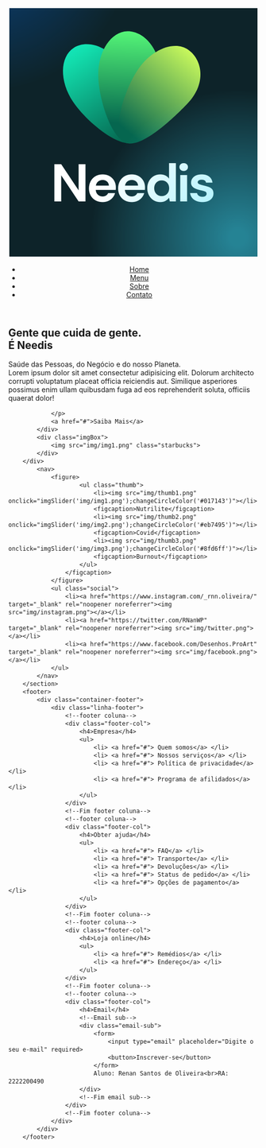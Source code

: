 <!DOCTYPE html>
<html lang="pt-br">
<head>
    <meta charset="UTF-8">
    <meta http-equiv="X-UA-Compatible" content="IE=edge">
    <meta name="viewport" content="width=device-width, initial-scale=1.0">
    <title>Needis Teste</title>
    <link rel="stylesheet" href="style.css">
    <script src="script.js" defer></script>
</head>
<body>
    <section>
        <div class="circle"></div>
        <header>
            <nav>
                <a href="#"><img src="img/Needis1.png" class="logo"></a>
                <ul>
                    <li><a href="#">Home</a></li>
                    <li><a href="#">Menu</a></li>
                    <li><a href="#">Sobre</a></li>
                    <li><a href="#">Contato</a></li>
                </ul>
            </nav>
        </header>
        <div class="content">
            <div class="BoxTexto">
                <h2>Gente que cuida de gente.<br>É <span>Needis</span></h2>
                <p>Saúde das Pessoas, do Negócio e do nosso Planeta.<br>Lorem ipsum dolor sit amet consectetur adipisicing elit. Dolorum architecto corrupti voluptatum placeat officia reiciendis aut. Similique asperiores possimus enim ullam quibusdam fuga ad eos reprehenderit soluta, officiis quaerat dolor!

                </p>
                <a href="#">Saiba Mais</a>
            </div>
            <div class="imgBox">
                <img src="img/img1.png" class="starbucks">
            </div>
        </div>
            <nav>
                <figure>
                        <ul class="thumb">
                            <li><img src="img/thumb1.png" onclick="imgSlider('img/img1.png');changeCircleColor('#017143')"></li>
                            <figcaption>Nutrilite</figcaption>
                            <li><img src="img/thumb2.png" onclick="imgSlider('img/img2.png');changeCircleColor('#eb7495')"></li>
                            <figcaption>Covid</figcaption>
                            <li><img src="img/thumb3.png" onclick="imgSlider('img/img3.png');changeCircleColor('#8fd6ff')"></li>
                            <figcaption>Burnout</figcaption>
                        </ul>
                    </figcaption>
                </figure>
                <ul class="social">
                    <li><a href="https://www.instagram.com/_rnn.oliveira/" target="_blank" rel="noopener noreferrer"><img src="img/instagram.png"></a></li>
                    <li><a href="https://twitter.com/RNanWP" target="_blank" rel="noopener noreferrer"><img src="img/twitter.png"></a></li>
                    <li><a href="https://www.facebook.com/Desenhos.ProArt" target="_blank" rel="noopener noreferrer"><img src="img/facebook.png"></a></li>
                </ul>
            </nav>
        </section>
        <footer>
            <div class="container-footer">
                <div class="linha-footer">
                    <!--footer coluna-->
                    <div class="footer-col">
                        <h4>Empresa</h4>
                        <ul>
                            <li> <a href="#"> Quem somos</a> </li>
                            <li> <a href="#"> Nossos serviços</a> </li>
                            <li> <a href="#"> Política de privacidade</a> </li>
                            <li> <a href="#"> Programa de afilidados</a> </li>
                        </ul>
                    </div>
                    <!--Fim footer coluna-->
                    <!--footer coluna-->
                    <div class="footer-col">
                        <h4>Obter ajuda</h4>
                        <ul>
                            <li> <a href="#"> FAQ</a> </li>
                            <li> <a href="#"> Transporte</a> </li>
                            <li> <a href="#"> Devoluções</a> </li>
                            <li> <a href="#"> Status de pedido</a> </li>
                            <li> <a href="#"> Opções de pagamento</a> </li>
                        </ul>
                    </div>
                    <!--Fim footer coluna-->
                    <!--footer coluna-->
                    <div class="footer-col">
                        <h4>Loja online</h4>
                        <ul>
                            <li> <a href="#"> Remédios</a> </li>
                            <li> <a href="#"> Endereço</a> </li>
                        </ul>
                    </div>
                    <!--Fim footer coluna-->
                    <!--footer coluna-->
                    <div class="footer-col">
                        <h4>Email</h4>
                        <!--Email sub-->
                        <div class="email-sub">
                            <form>
                                <input type="email" placeholder="Digite o seu e-mail" required>
                                <button>Inscrever-se</button>
                            </form>
                            Aluno: Renan Santos de Oliveira<br>RA: 2222200490
                        </div>
                        <!--Fim email sub-->
                    </div>
                    <!--Fim footer coluna-->
                </div>
            </div>
        </footer>
</body>
</html>
